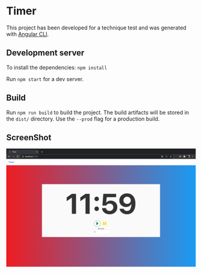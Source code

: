 # Timer

This project has been developed for a technique test and was generated with [Angular CLI](https://github.com/angular/angular-cli).

## Development server

To install the dependencies: `npm install`

Run `npm start` for a dev server.

## Build

Run `npm run build` to build the project. The build artifacts will be stored in the `dist/` directory. Use the `--prod` flag for a production build.

## ScreenShot

<div id="screens" style="text-align:center width:500px"">
	<img src="screens/ScreenS1.png" />
</div>
